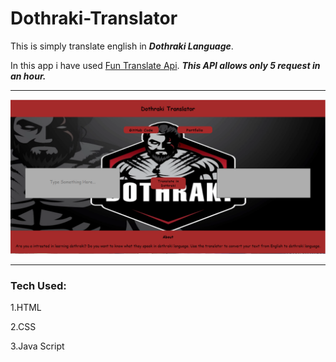 # Dothraki-Translator
This is simply translate english in  ***Dothraki Language***.

In this app i have used [Fun Translate Api](https://funtranslations.com/). ***This API allows only 5 request in an hour.***

---

![](https://github.com/Priyallohar/Dothraki-Translator/blob/main/Image.PNG)

---
### Tech Used: ###

1.HTML

2.CSS

3.Java Script
